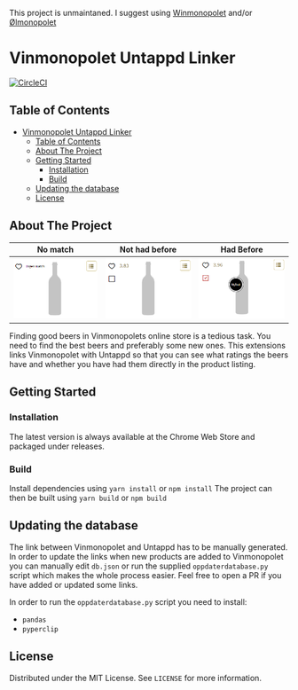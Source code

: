 This project is unmaintaned. I suggest using [Winmonopolet](https://www.winmonopolet.no) and/or [Ølmonopolet](https://olmonopolet.app/)

# Vinmonopolet Untappd Linker

[![CircleCI](https://circleci.com/gh/Boren/tappdopolet/tree/master.svg?style=svg)](https://circleci.com/gh/Boren/tappdopolet/tree/master)

## Table of Contents

- [Vinmonopolet Untappd Linker](#vinmonopolet-untappd-linker)
  - [Table of Contents](#table-of-contents)
  - [About The Project](#about-the-project)
  - [Getting Started](#getting-started)
    - [Installation](#installation)
    - [Build](#build)
  - [Updating the database](#updating-the-database)
  - [License](#license)

## About The Project

|           No match           |          Not had before           |         Had Before         |
| :--------------------------: | :-------------------------------: | :------------------------: |
| ![No match](img/nomatch.png) | ![Not had before](img/nothad.png) | ![Had before](img/had.png) |

Finding good beers in Vinmonopolets online store is a tedious task. You need to find the best beers and preferably some new ones. This extensions links Vinmonopolet with Untappd so that you can see what ratings the beers have and whether you have had them directly in the product listing.

## Getting Started

### Installation

The latest version is always available at the Chrome Web Store and packaged under releases.

### Build

Install dependencies using `yarn install` or `npm install`
The project can then be built using `yarn build` or `npm build`

## Updating the database

The link between Vinmonopolet and Untappd has to be manually generated.
In order to update the links when new products are added to Vinmonopolet you can manually edit `db.json` or run the supplied `oppdaterdatabase.py` script which makes the whole process easier.
Feel free to open a PR if you have added or updated some links.

In order to run the `oppdaterdatabase.py` script you need to install:

- `pandas`
- `pyperclip`

## License

Distributed under the MIT License. See `LICENSE` for more information.
